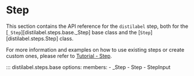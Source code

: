 # Step

This section contains the API reference for the `distilabel` step, both for the [`_Step`][distilabel.steps.base._Step] base class and the [`Step`][distilabel.steps.Step] class.

For more information and examples on how to use existing steps or create custom ones, please refer to [Tutorial - Step](../../sections/how_to_guides/basic/step/index.md).

::: distilabel.steps.base
    options:
      members:
      - _Step
      - Step
      - StepInput
